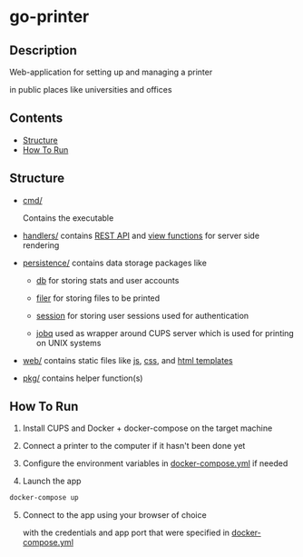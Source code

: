 # go-printer

## Description

Web-application for setting up and managing a printer

in public places like universities and offices

## Contents
  - [Structure](#structure)
  - [How To Run](#how-to-run)

## Structure

- [cmd/](./cmd/)

  Contains the executable

- [handlers/](./handlers/) contains [REST API](./handlers/api/) and [view functions](./handlers/views/) for server side rendering

- [persistence/](./persistence/) contains data storage packages like
    
  - [db](./persistence/db/) for storing stats and user accounts

  - [filer](./persistence/filer/) for storing files to be printed

  - [session](./persistence/session/) for storing user sessions used for authentication

  - [jobq](./persistence/session/) used as wrapper around CUPS server which is used for printing on UNIX systems

- [web/](./web/) contains static files like [js](./web/js/), [css](./web/css/), and [html templates](./web/html/)

- [pkg/](./pkg) contains helper function(s)


## How To Run

1) Install CUPS and Docker + docker-compose on the target machine

2) Connect a printer to the computer if it hasn't been done yet

3) Configure the environment variables in [docker-compose.yml](./docker-compose.yml) if needed

4) Launch the app

```sh
docker-compose up
```

5) Connect to the app using your browser of choice

   with the credentials and app port that were specified in [docker-compose.yml](./docker-compose.yml)
